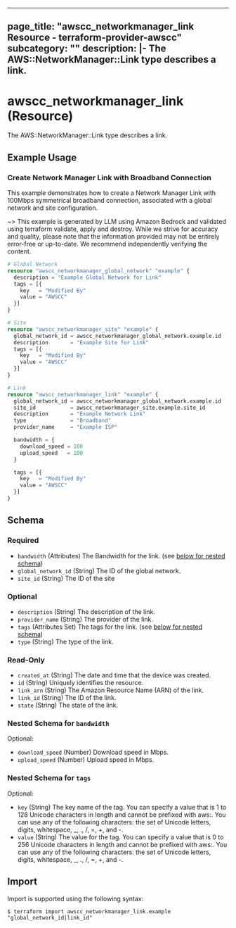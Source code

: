 
---
page_title: "awscc_networkmanager_link Resource - terraform-provider-awscc"
subcategory: ""
description: |-
  The AWS::NetworkManager::Link type describes a link.
---

# awscc_networkmanager_link (Resource)

The AWS::NetworkManager::Link type describes a link.

## Example Usage

### Create Network Manager Link with Broadband Connection

This example demonstrates how to create a Network Manager Link with 100Mbps symmetrical broadband connection, associated with a global network and site configuration.

~> This example is generated by LLM using Amazon Bedrock and validated using terraform validate, apply and destroy. While we strive for accuracy and quality, please note that the information provided may not be entirely error-free or up-to-date. We recommend independently verifying the content.

```terraform
# Global Network
resource "awscc_networkmanager_global_network" "example" {
  description = "Example Global Network for Link"
  tags = [{
    key   = "Modified By"
    value = "AWSCC"
  }]
}

# Site
resource "awscc_networkmanager_site" "example" {
  global_network_id = awscc_networkmanager_global_network.example.id
  description       = "Example Site for Link"
  tags = [{
    key   = "Modified By"
    value = "AWSCC"
  }]
}

# Link
resource "awscc_networkmanager_link" "example" {
  global_network_id = awscc_networkmanager_global_network.example.id
  site_id           = awscc_networkmanager_site.example.site_id
  description       = "Example Network Link"
  type              = "Broadband"
  provider_name     = "Example ISP"

  bandwidth = {
    download_speed = 100
    upload_speed   = 100
  }

  tags = [{
    key   = "Modified By"
    value = "AWSCC"
  }]
}
```

<!-- schema generated by tfplugindocs -->
## Schema

### Required

- `bandwidth` (Attributes) The Bandwidth for the link. (see [below for nested schema](#nestedatt--bandwidth))
- `global_network_id` (String) The ID of the global network.
- `site_id` (String) The ID of the site

### Optional

- `description` (String) The description of the link.
- `provider_name` (String) The provider of the link.
- `tags` (Attributes Set) The tags for the link. (see [below for nested schema](#nestedatt--tags))
- `type` (String) The type of the link.

### Read-Only

- `created_at` (String) The date and time that the device was created.
- `id` (String) Uniquely identifies the resource.
- `link_arn` (String) The Amazon Resource Name (ARN) of the link.
- `link_id` (String) The ID of the link.
- `state` (String) The state of the link.

<a id="nestedatt--bandwidth"></a>
### Nested Schema for `bandwidth`

Optional:

- `download_speed` (Number) Download speed in Mbps.
- `upload_speed` (Number) Upload speed in Mbps.


<a id="nestedatt--tags"></a>
### Nested Schema for `tags`

Optional:

- `key` (String) The key name of the tag. You can specify a value that is 1 to 128 Unicode characters in length and cannot be prefixed with aws:. You can use any of the following characters: the set of Unicode letters, digits, whitespace, _, ., /, =, +, and -.
- `value` (String) The value for the tag. You can specify a value that is 0 to 256 Unicode characters in length and cannot be prefixed with aws:. You can use any of the following characters: the set of Unicode letters, digits, whitespace, _, ., /, =, +, and -.

## Import

Import is supported using the following syntax:

```shell
$ terraform import awscc_networkmanager_link.example "global_network_id|link_id"
```
